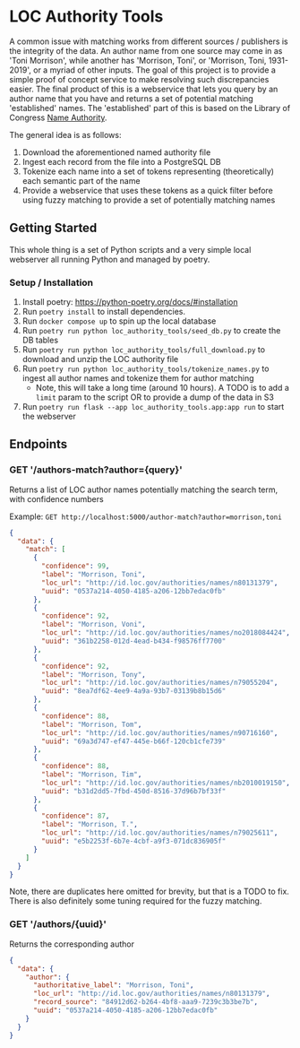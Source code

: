 # LOC Authority Tools
A common issue with matching works from different sources / publishers is the integrity of the data. An author name
from one source may come in as 'Toni Morrison', while another has 'Morrison, Toni', or 'Morrison, Toni, 1931-2019',
or a myriad of other inputs. The goal of this project is to provide a simple proof of concept service to make resolving such
discrepancies easier. The final product of this is a webservice that lets you query by an author name that you have and returns
a set of potential matching 'established' names. The 'established' part of this is based on the Library of Congress [Name
Authority](https://id.loc.gov/authorities/names.html).

The general idea is as follows:

  1. Download the aforementioned named authority file
  2. Ingest each record from the file into a PostgreSQL DB
  3. Tokenize each name into a set of tokens representing (theoretically) each semantic part of the name
  4. Provide a webservice that uses these tokens as a quick filter before using fuzzy matching to provide a set of potentially
     matching names

## Getting Started
This whole thing is a set of Python scripts and a very simple local webserver all running Python and managed by poetry.

### Setup / Installation


  1. Install poetry: https://python-poetry.org/docs/#installation
  2. Run `poetry install` to install dependencies.
  3. Run `docker compose up` to spin up the local database
  4. Run `poetry run python loc_authority_tools/seed_db.py` to create the DB tables
  5. Run `poetry run python loc_authority_tools/full_download.py` to download and unzip the LOC authority file
  6. Run `poetry run python loc_authority_tools/tokenize_names.py` to ingest all author names and tokenize them
     for author matching
       - Note, this will take a long time (around 10 hours). A TODO is to add a `limit` param to the script
         OR to provide a dump of the data in S3
  7. Run `poetry run flask --app loc_authority_tools.app:app run` to start the webserver

## Endpoints

### GET '/authors-match?author={query}'
Returns a list of LOC author names potentially matching the search term, with confidence numbers

Example: `GET http://localhost:5000/author-match?author=morrison,toni`
```json
{
  "data": {
    "match": [
      {
        "confidence": 99,
        "label": "Morrison, Toni",
        "loc_url": "http://id.loc.gov/authorities/names/n80131379",
        "uuid": "0537a214-4050-4185-a206-12bb7edac0fb"
      },
      {
        "confidence": 92,
        "label": "Morrison, Voni",
        "loc_url": "http://id.loc.gov/authorities/names/no2018084424",
        "uuid": "361b2258-012d-4ead-b434-f98576ff7700"
      },
      {
        "confidence": 92,
        "label": "Morrison, Tony",
        "loc_url": "http://id.loc.gov/authorities/names/n79055204",
        "uuid": "8ea7df62-4ee9-4a9a-93b7-03139b8b15d6"
      },
      {
        "confidence": 88,
        "label": "Morrison, Tom",
        "loc_url": "http://id.loc.gov/authorities/names/n90716160",
        "uuid": "69a3d747-ef47-445e-b66f-120cb1cfe739"
      },
      {
        "confidence": 88,
        "label": "Morrison, Tim",
        "loc_url": "http://id.loc.gov/authorities/names/nb2010019150",
        "uuid": "b31d2dd5-7fbd-450d-8516-37d96b7bf33f"
      },
      {
        "confidence": 87,
        "label": "Morrison, T.",
        "loc_url": "http://id.loc.gov/authorities/names/n79025611",
        "uuid": "e5b2253f-6b7e-4cbf-a9f3-071dc836905f"
      }
    ]
  }
}
```
Note, there are duplicates here omitted for brevity, but that is a TODO to fix. There is also definitely some tuning required
for the fuzzy matching.


### GET '/authors/{uuid}'
Returns the corresponding author
```json
{
  "data": {
    "author": {
      "authoritative_label": "Morrison, Toni",
      "loc_url": "http://id.loc.gov/authorities/names/n80131379",
      "record_source": "84912d62-b264-4bf8-aaa9-7239c3b3be7b",
      "uuid": "0537a214-4050-4185-a206-12bb7edac0fb"
    }
  }
}
```
